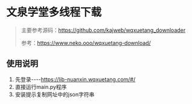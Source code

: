 # 文泉学堂多线程下载

> 主要参考源码：https://github.com/kajweb/wqxuetang_downloader
>
> 参考：https://www.neko.ooo/wqxuetang-download/

## 使用说明

1. 先登录----https://lib-nuanxin.wqxuetang.com/#/
2. 直接运行main.py程序
3. 安装提示复制网址中的json字符串